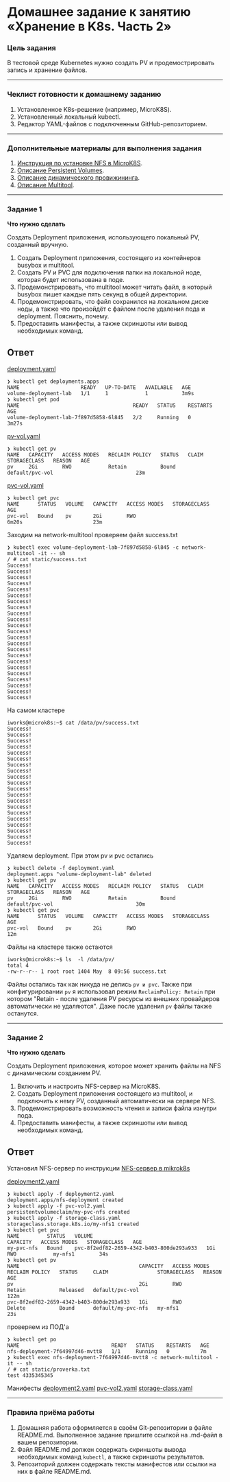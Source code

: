 # Домашнее задание к занятию «Хранение в K8s. Часть 2»

### Цель задания

В тестовой среде Kubernetes нужно создать PV и продемострировать запись и хранение файлов.

------

### Чеклист готовности к домашнему заданию

1. Установленное K8s-решение (например, MicroK8S).
2. Установленный локальный kubectl.
3. Редактор YAML-файлов с подключенным GitHub-репозиторием.

------

### Дополнительные материалы для выполнения задания

1. [Инструкция по установке NFS в MicroK8S](https://microk8s.io/docs/nfs). 
2. [Описание Persistent Volumes](https://kubernetes.io/docs/concepts/storage/persistent-volumes/). 
3. [Описание динамического провижининга](https://kubernetes.io/docs/concepts/storage/dynamic-provisioning/). 
4. [Описание Multitool](https://github.com/wbitt/Network-MultiTool).

------

### Задание 1

**Что нужно сделать**

Создать Deployment приложения, использующего локальный PV, созданный вручную.

1. Создать Deployment приложения, состоящего из контейнеров busybox и multitool.
2. Создать PV и PVC для подключения папки на локальной ноде, которая будет использована в поде.
3. Продемонстрировать, что multitool может читать файл, в который busybox пишет каждые пять секунд в общей директории. 
4. Продемонстрировать, что файл сохранился на локальном диске ноды, а также что произойдёт с файлом после удаления пода и deployment. Пояснить, почему.
5. Предоставить манифесты, а также скриншоты или вывод необходимых команд.

## Ответ

[deployment.yaml](./src/deployment.yaml)
```
❯ kubectl get deployments.apps
NAME                    READY   UP-TO-DATE   AVAILABLE   AGE
volume-deployment-lab   1/1     1            1           3m9s
❯ kubectl get pod
NAME                                     READY   STATUS    RESTARTS   AGE
volume-deployment-lab-7f897d5858-6l845   2/2     Running   0          3m27s
```

[pv-vol.yaml](./src/pv-vol.yaml)
```
❯ kubectl get pv
NAME   CAPACITY   ACCESS MODES   RECLAIM POLICY   STATUS   CLAIM             STORAGECLASS   REASON   AGE
pv     2Gi        RWO            Retain           Bound    default/pvc-vol                           23m
```

[pvc-vol.yaml](./src/pvc-vol.yaml)
```
❯ kubectl get pvc
NAME      STATUS   VOLUME   CAPACITY   ACCESS MODES   STORAGECLASS   AGE
pvc-vol   Bound    pv       2Gi        RWO                           6m20s                       23m
```
Заходим на network-multitool проверяем файл success.txt
```
❯ kubectl exec volume-deployment-lab-7f897d5858-6l845 -c network-multitool -it -- sh
/ # cat static/success.txt 
Success!
Success!
Success!
Success!
Success!
Success!
Success!
Success!
Success!
Success!
Success!
Success!
Success!
Success!
Success!
Success!
Success!
Success!
Success!
Success!
Success!
Success!
Success!
```
На самом кластере
```
iworks@microk8s:~$ cat /data/pv/success.txt 
Success!
Success!
Success!
Success!
Success!
Success!
Success!
Success!
Success!
Success!
Success!
Success!
Success!
Success!
Success!
Success!
Success!
Success!
Success!
Success!
```

Удаляем deployment. При этом pv и pvc остались
```
❯ kubectl delete -f deployment.yaml
deployment.apps "volume-deployment-lab" deleted
❯ kubectl get pv
NAME   CAPACITY   ACCESS MODES   RECLAIM POLICY   STATUS   CLAIM             STORAGECLASS   REASON   AGE
pv     2Gi        RWO            Retain           Bound    default/pvc-vol                           30m
❯ kubectl get pvc
NAME      STATUS   VOLUME   CAPACITY   ACCESS MODES   STORAGECLASS   AGE
pvc-vol   Bound    pv       2Gi        RWO                           12m
```
Файлы на кластере также остаются
```
iworks@microk8s:~$ ls  -l /data/pv/ 
total 4
-rw-r--r-- 1 root root 1404 May  8 09:56 success.txt
```

Файлы остались так как никуда не делись `pv и pvc`. Также при конфигурировании `pv` я использовал режим `ReclaimPolicy: Retain` при котором "Retain - после удаления PV ресурсы из внешних
провайдеров автоматически не удаляются". Даже после удаления `pv` файлы также останутся.

------

### Задание 2

**Что нужно сделать**

Создать Deployment приложения, которое может хранить файлы на NFS с динамическим созданием PV.

1. Включить и настроить NFS-сервер на MicroK8S.
2. Создать Deployment приложения состоящего из multitool, и подключить к нему PV, созданный автоматически на сервере NFS.
3. Продемонстрировать возможность чтения и записи файла изнутри пода. 
4. Предоставить манифесты, а также скриншоты или вывод необходимых команд.

## Ответ
Установил NFS-сервер по инструкции
[NFS-сервер в mikrok8s](https://microk8s.io/docs/nfs)

[deployment2.yaml](./src/deployment2.yaml)
```
❯ kubectl apply -f deployment2.yaml
deployment.apps/nfs-deployment created
❯ kubectl apply -f pvc-vol2.yaml
persistentvolumeclaim/my-pvc-nfs created
❯ kubectl apply -f storage-class.yaml
storageclass.storage.k8s.io/my-nfs1 created
❯ kubectl get pvc
NAME         STATUS   VOLUME                                     CAPACITY   ACCESS MODES   STORAGECLASS   AGE
my-pvc-nfs   Bound    pvc-8f2edf82-2659-4342-b403-800de293a933   1Gi        RWO            my-nfs1        34s
❯ kubectl get pv
NAME                                       CAPACITY   ACCESS MODES   RECLAIM POLICY   STATUS     CLAIM                STORAGECLASS   REASON   AGE
pv                                         2Gi        RWO            Retain           Released   default/pvc-vol                              122m
pvc-8f2edf82-2659-4342-b403-800de293a933   1Gi        RWO            Delete           Bound      default/my-pvc-nfs   my-nfs1                 23s
```
проверяем из ПОД'а
```
❯ kubectl get po
NAME                              READY   STATUS    RESTARTS   AGE
nfs-deployment-7f64997d46-mvtt8   1/1     Running   0          7m
❯ kubectl exec nfs-deployment-7f64997d46-mvtt8 -c network-multitool -it -- sh
/ # cat static/proverka.txt 
test 4335345345
```
Манифесты
[deployment2.yaml](./src/deployment2.yaml)
[pvc-vol2.yaml](./src/pvc-vol2.yaml)
[storage-class.yaml](./src/storage-class.yaml)





------

### Правила приёма работы

1. Домашняя работа оформляется в своём Git-репозитории в файле README.md. Выполненное задание пришлите ссылкой на .md-файл в вашем репозитории.
2. Файл README.md должен содержать скриншоты вывода необходимых команд `kubectl`, а также скриншоты результатов.
3. Репозиторий должен содержать тексты манифестов или ссылки на них в файле README.md.
